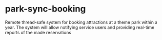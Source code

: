 # park-sync-booking

Remote thread-safe system for booking attractions at a theme park within a year. The system will allow notifying service
users and providing real-time reports of the made reservations
